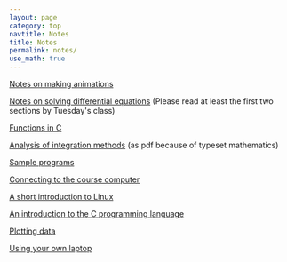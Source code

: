 ```yaml
---
layout: page
category: top
navtitle: Notes
title: Notes
permalink: notes/
use_math: true
---
```


<a href="anim.html">Notes on making animations</a>

<a href="DE-notes.pdf">Notes on solving differential equations</a> (Please read 
at least the first two sections by Tuesday's class)

<a href="function.html">Functions in C</a>

<a href="integration-notes.pdf">Analysis of integration methods</a> (as pdf because of typeset mathematics)

<a href="samples.html">Sample programs</a>

<a href="connect.html">Connecting to the course computer</a>

<a href="linux.html">A short introduction to Linux</a>

<a href="c.html">An introduction to the C programming language</a>

<a href="plot.html">Plotting data</a>

<a href="laptop.html">Using your own laptop</a>
